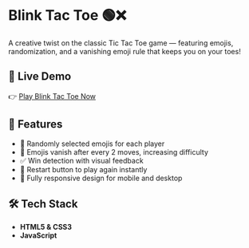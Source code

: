 # Blink Tac Toe 🟢❌

A creative twist on the classic Tic Tac Toe game — featuring emojis, randomization, and a vanishing emoji rule that keeps you on your toes!

## 🚀 Live Demo

👉 [Play Blink Tac Toe Now](https://tangerine-cranachan-6b791f.netlify.app/)

## 🧩 Features

- 🎲 Randomly selected emojis for each player
- 🔄 Emojis vanish after every 2 moves, increasing difficulty
- ✅ Win detection with visual feedback
- 🔁 Restart button to play again instantly
- 📱 Fully responsive design for mobile and desktop

## 🛠️ Tech Stack

- **HTML5 & CSS3**
- **JavaScript**

